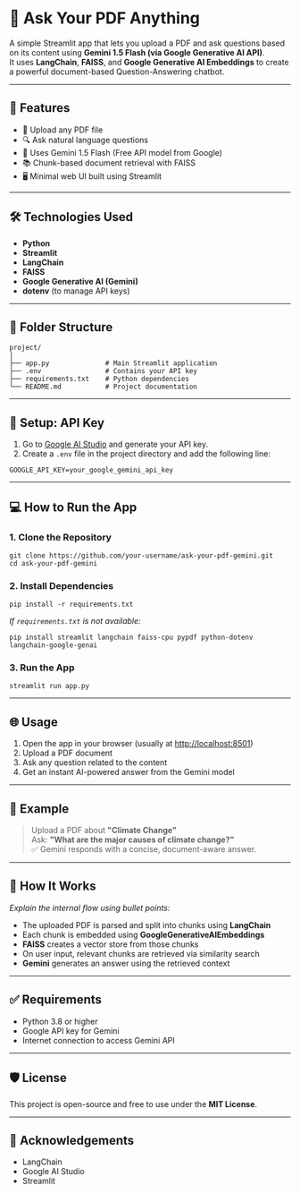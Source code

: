 # 📄 Ask Your PDF Anything

A simple Streamlit app that lets you upload a PDF and ask questions based on its content using **Gemini 1.5 Flash (via Google Generative AI API)**.  
It uses **LangChain**, **FAISS**, and **Google Generative AI Embeddings** to create a powerful document-based Question-Answering chatbot.

---

## 🚀 Features

- 📄 Upload any PDF file  
- 🔍 Ask natural language questions  
- 🧠 Uses Gemini 1.5 Flash (Free API model from Google)  
- 📚 Chunk-based document retrieval with FAISS  
- 🖥️ Minimal web UI built using Streamlit  

---

## 🛠️ Technologies Used

- **Python**  
- **Streamlit**  
- **LangChain**  
- **FAISS**  
- **Google Generative AI (Gemini)**  
- **dotenv** (to manage API keys)  

---

## 📂 Folder Structure


```
project/
│
├── app.py              # Main Streamlit application
├── .env                # Contains your API key
├── requirements.txt    # Python dependencies
└── README.md           # Project documentation
```

---

## 🔐 Setup: API Key
1. Go to [Google AI Studio](https://makersuite.google.com/app/apikey) and generate your API key.  
2. Create a `.env` file in the project directory and add the following line:

```
GOOGLE_API_KEY=your_google_gemini_api_key
```

---

## 💻 How to Run the App

### 1. Clone the Repository  

```
git clone https://github.com/your-username/ask-your-pdf-gemini.git
cd ask-your-pdf-gemini
```

### 2. Install Dependencies  
```
pip install -r requirements.txt
```

_If `requirements.txt` is not available:_

```
pip install streamlit langchain faiss-cpu pypdf python-dotenv langchain-google-genai
```

### 3. Run the App  
```
streamlit run app.py
```

---

## 🌐 Usage

1. Open the app in your browser (usually at [http://localhost:8501](http://localhost:8501))  
2. Upload a PDF document  
3. Ask any question related to the content  
4. Get an instant AI-powered answer from the Gemini model  

---

## 📌 Example

> Upload a PDF about **"Climate Change"**  
> Ask: **"What are the major causes of climate change?"**  
> ✅ Gemini responds with a concise, document-aware answer.

---

## 🧠 How It Works

_Explain the internal flow using bullet points:_

- The uploaded PDF is parsed and split into chunks using **LangChain**  
- Each chunk is embedded using **GoogleGenerativeAIEmbeddings**  
- **FAISS** creates a vector store from those chunks  
- On user input, relevant chunks are retrieved via similarity search  
- **Gemini** generates an answer using the retrieved context  

---

## ✅ Requirements

- Python 3.8 or higher  
- Google API key for Gemini  
- Internet connection to access Gemini API  

---

## 🛡️ License

This project is open-source and free to use under the **MIT License**.

---

## 🙌 Acknowledgements

- LangChain  
- Google AI Studio  
- Streamlit